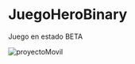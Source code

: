 # JuegoHeroBinary
Juego en estado BETA

![proyectoMovil](https://user-images.githubusercontent.com/112058422/210460124-fb402537-5c82-4981-8b0c-b8d77da3c023.png)
